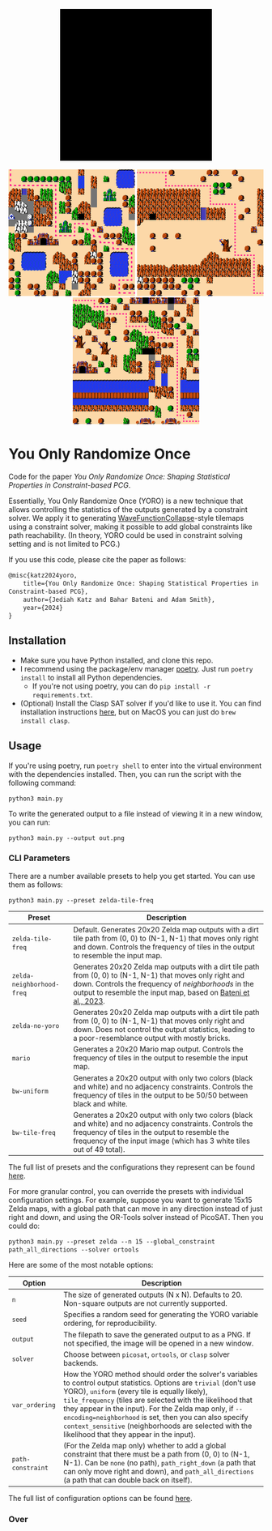 <p align="center">
	<img height="300px" src="sample-outputs/yoro-path.gif"/>
</p>
<p align="center">
	<img height="250px" src="sample-outputs/zelda-all-directions-path.png"/>
	<img height="250px" src="sample-outputs/zelda-neighborhood-freq.png"/>
	<img height="250px" src="sample-outputs/zelda-uniform-tile.png"/>
</p>

# You Only Randomize Once

Code for the paper _You Only Randomize Once: Shaping Statistical Properties in Constraint-based PCG_. 

Essentially, You Only Randomize Once (YORO) is a new technique that allows controlling the statistics of the outputs generated
by a constraint solver. We apply it to generating [WaveFunctionCollapse](https://github.com/mxgmn/WaveFunctionCollapse)-style tilemaps using a constraint solver, making it possible to add global constraints like path reachability. (In theory, YORO could be used in constraint solving setting and is not limited to PCG.)

If you use this code, please cite the paper as follows:

```
@misc{katz2024yoro,
    title={You Only Randomize Once: Shaping Statistical Properties in Constraint-based PCG},
    author={Jediah Katz and Bahar Bateni and Adam Smith},
    year={2024}
}
```

## Installation

- Make sure you have Python installed, and clone this repo.
- I recommend using the package/env manager [poetry](https://python-poetry.org/docs/). Just run `poetry install` to install all Python dependencies. 
    - If you're not using poetry, you can do `pip install -r requirements.txt`.
- (Optional) Install the Clasp SAT solver if you'd like to use it. You can find installation instructions [here](https://potassco.org/doc/start/), but on MacOS you can just do `brew install clasp`.

## Usage
If you're using poetry, run `poetry shell` to enter into the virtual environment with the dependencies installed. Then, you can run the script with the following command:

```
python3 main.py
```

To write the generated output to a file instead of viewing it in a new window, you can run:

```
python3 main.py --output out.png
```

### CLI Parameters

There are a number available presets to help you get started. You can use them as follows:

```
python3 main.py --preset zelda-tile-freq
```

| Preset                    | Description |
| ------------------------- | ----------- |
| `zelda-tile-freq`         | Default. Generates 20x20 Zelda map outputs with a dirt tile path from (0, 0) to (N-1, N-1) that moves only right and down. Controls the frequency of tiles in the output to resemble the input map. |
| `zelda-neighborhood-freq` | Generates 20x20 Zelda map outputs with a dirt tile path from (0, 0) to (N-1, N-1) that moves only right and down. Controls the frequency of _neighborhoods_ in the output to resemble the input map, based on [Bateni et al., 2023](https://dl.acm.org/doi/pdf/10.1145/3582437.3582441).
| `zelda-no-yoro`           | Generates 20x20 Zelda map outputs with a dirt tile path from (0, 0) to (N-1, N-1) that moves only right and down. Does not control the output statistics, leading to a poor-resemblance output with mostly bricks. |
| `mario`                   | Generates a 20x20 Mario map output. Controls the frequency of tiles in the output to resemble the input map. |
| `bw-uniform`              | Generates a 20x20 output with only two colors (black and white) and no adjacency constraints. Controls the frequency of tiles in the output to be 50/50 between black and white.
| `bw-tile-freq`            | Generates a 20x20 output with only two colors (black and white) and no adjacency constraints. Controls the frequency of tiles in the output to resemble the frequency of the input image (which has 3 white tiles out of 49 total).

   

The full list of presets and the configurations they represent can be found [here](https://github.com/jediahkatz/you-only-randomize-once/blob/2aa658e2a30f482aca7f5359d236feeafe971042/arguments.py#L98).

For more granular control, you can override the presets with individual configuration settings. For example, suppose you want to generate 15x15 Zelda maps, with a global path that can move in any direction instead of just right and down, and using the OR-Tools solver instead of PicoSAT. Then you could do:
```
python3 main.py --preset zelda --n 15 --global_constraint path_all_directions --solver ortools
```

Here are some of the most notable options:

| Option                    | Description |
| ------------------------- | ----------- |
| `n`                       | The size of generated outputs (N x N). Defaults to 20. Non-square outputs are not currently supported. |
| `seed`                    | Specifies a random seed for generating the YORO variable ordering, for reproducibility. |
| `output`                  | The filepath to save the generated output to as a PNG. If not specified, the image will be opened in a new window.
| `solver`                  | Choose between `picosat`, `ortools`, or `clasp` solver backends.
| `var_ordering`            | How the YORO method should order the solver's variables to control output statistics. Options are `trivial` (don't use YORO), `uniform` (every tile is equally likely), `tile_frequency` (tiles are selected with the likelihood that they appear in the input). For the Zelda map only, if `--encoding=neighborhood` is set, then you can also specify `context_sensitive` (neighborhoods are selected with the likelihood that they appear in the input). 
| `path-constraint`         | (For the Zelda map only) whether to add a global constraint that there must be a path from (0, 0) to (N-1, N-1). Can be `none` (no path), `path_right_down` (a path that can only move right and down), and `path_all_directions` (a path that can double back on itself).


The full list of configuration options can be found [here](https://github.com/jediahkatz/you-only-randomize-once/blob/2aa658e2a30f482aca7f5359d236feeafe971042/arguments.py#L115).

### Over
